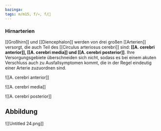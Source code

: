 ```yaml
---
bazinga: 
tags: m/m15, f/💀, f/🧠
---
```

### Hirnarterien
[[Großhirn]] und [[Diencephalon]] werden von drei großen [[Arterien]] versorgt, die auch Teil des [[Circulus arteriosus cerebri]] sind: **[[A. cerebri anterior]], [[A. cerebri media]] und [[A. cerebri posterior]]**. Ihre Versorgungsgebiete überschneiden sich nicht, sodass es bei einem akuten Verschluss auch zu Ausfallsymptomen kommt, die in der Regel eindeutig einer Arterie zuzuordnen sind.

![[A. cerebri anterior]]

![[A. cerebri media]]

![[A. cerebri posterior]]
## Abbildung
![[Untitled 24.png]]